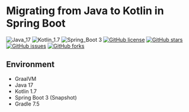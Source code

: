 # Migrating from Java to Kotlin in Spring Boot

![Java_17](https://img.shields.io/badge/java-17-red?logo=java)
![Kotlin_1.7](https://img.shields.io/badge/kotlin-1.7-purple?logo=kotlin)
![Spring_Boot 3](https://img.shields.io/badge/Spring_Boot-3-green.svg?logo=spring)
[![GitHub license](https://img.shields.io/github/license/shirohoo/java-to-kotlin-with-springboot)](https://github.com/shirohoo/java-to-kotlin-with-springboot)
[![GitHub stars](https://img.shields.io/github/stars/shirohoo/java-to-kotlin-with-springboot)](https://github.com/shirohoo/java-to-kotlin-with-springboot/stargazers)
[![GitHub issues](https://img.shields.io/github/issues/shirohoo/java-to-kotlin-with-springboot)](https://github.com/shirohoo/java-to-kotlin-with-springboot/issues)
[![GitHub forks](https://img.shields.io/github/forks/shirohoo/java-to-kotlin-with-springboot)](https://github.com/shirohoo/java-to-kotlin-with-springboot/network)

## Environment

- GraalVM
- Java 17
- Kotlin 1.7
- Spring Boot 3 (Snapshot)
- Gradle 7.5